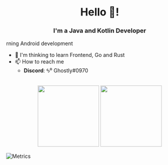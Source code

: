 <h1 align="center">Hello 👋!</h1>
<h3 align="center">I'm a Java and Kotlin Developer</h3>

rning Android development<br>
- 🤔 I'm thinking to learn Frontend, Go and Rust<br>
- 📫 How to reach me<br>
  * **Discord**: 𐋃⁰ Ghostly#0970 <br>

<p align="center">
	<br>
	<img src="https://github-readme-stats.vercel.app/api?username=NullPoiinter&show_icons=true&theme=algolia" height="165px">
	<img src="https://github-readme-stats.vercel.app/api/top-langs/?username=NullPoiinter&show_icons=true&theme=algolia" height="165px">
</p>

![Metrics](https://metrics.lecoq.io/Stanicc?template=classic&activity=1&activity.limit=5&activity.days=14&activity.filter=all&activity.visibility=all&activity.timestamps=false&config.timezone=America%2FSao_Paulo)
